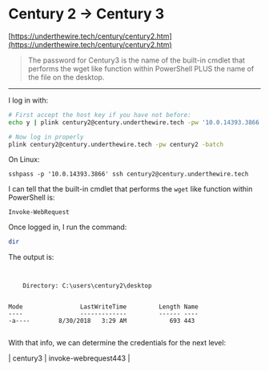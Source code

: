 # Century 2 -> Century 3

[https://underthewire.tech/century/century2.htm](https://underthewire.tech/century/century2.htm)

> The password for Century3 is the name of the built-in cmdlet that performs the wget like function within PowerShell PLUS the name of the file on the desktop.

-----------------

I log in with:

```bash
# First accept the host key if you have not before:
echo y | plink century2@century.underthewire.tech -pw '10.0.14393.3866' "exit" 2>&1>$nil

# Now log in properly
plink century2@century.underthewire.tech -pw century2 -batch
```

On Linux:

```
sshpass -p '10.0.14393.3866' ssh century2@century.underthewire.tech
```


I can tell that the built-in cmdlet that performs the `wget` like function within PowerShell is:


```
Invoke-WebRequest
```

Once logged in, I run the command:


```bash
dir
```

The output is:

```


    Directory: C:\users\century2\desktop


Mode                LastWriteTime         Length Name                                      
----                -------------         ------ ----                                      
-a----        8/30/2018   3:29 AM            693 443                                       


```

With that info, we  can determine the credentials for the next level:

| century3 | invoke-webrequest443 | 